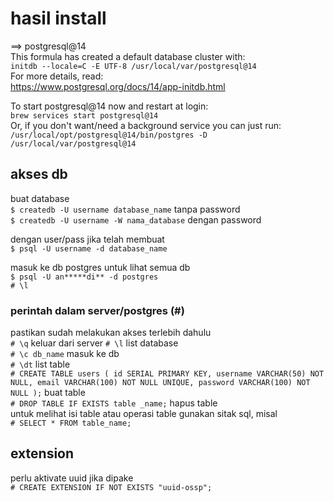 # hasil install
==> postgresql@14  
This formula has created a default database cluster with:  
  `initdb --locale=C -E UTF-8 /usr/local/var/postgresql@14`  
For more details, read:  
  https://www.postgresql.org/docs/14/app-initdb.html  

To start postgresql@14 now and restart at login:  
  `brew services start postgresql@14`  
Or, if you don't want/need a background service you can just run:  
  `/usr/local/opt/postgresql@14/bin/postgres -D /usr/local/var/postgresql@14`  

## akses db
buat database  
`$ createdb -U username database_name` tanpa password  
`$ createdb -U username -W nama_database` dengan password  

dengan user/pass jika telah membuat  
`$ psql -U username -d database_name`

masuk ke db postgres untuk lihat semua db  
`$ psql -U an*****di** -d postgres`  
`# \l`  

### perintah dalam server/postgres (#)
pastikan sudah melakukan akses terlebih dahulu  
`# \q` keluar dari server
`# \l` list database  
`# \c db_name` masuk ke db  
`# \dt` list table  
`# CREATE TABLE users (
    id SERIAL PRIMARY KEY,
    username VARCHAR(50) NOT NULL,
    email VARCHAR(100) NOT NULL UNIQUE,
    password VARCHAR(100) NOT NULL
);` buat table  
`# DROP TABLE IF EXISTS table _name;` hapus table  
untuk melihat isi table atau operasi table gunakan sitak sql, misal  
`# SELECT * FROM table_name;`

## extension
perlu aktivate uuid jika dipake  
`# CREATE EXTENSION IF NOT EXISTS "uuid-ossp";`
